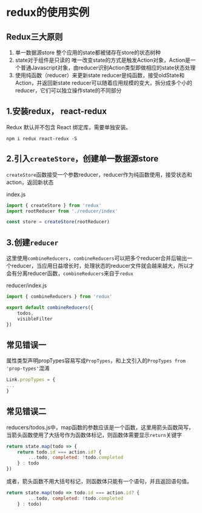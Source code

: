 # redux的使用实例

## Redux三大原则

>

1. 单一数据源store
    整个应用的state都被储存在store的状态树种
1. state对于组件是只读的
    唯一改变state的方式是触发Action对象，Action是一个普通Javascript对象，由reducer识别Action类型即做相应的state状态处理
1. 使用纯函数（reducer）来更新state
    reducer是纯函数，接受oldState和Action，并返回新state
    reducer可以随着应用规模的变大，拆分成多个小的reducer，它们可以独立操作state的不同部分

## 1.安装redux， react-redux

Redux 默认并不包含 React 绑定库，需要单独安装。
```
npm i redux react-redux -S
```

## 2.引入`createStore`，创建单一数据源store

`createStore`函数接受一个参数reducer，reducer作为纯函数使用，接受状态和action，返回新状态

index.js
```javascript
import { createStore } from 'redux'
import rootReducer from './reducer/index'

const store = createStore(rootReducer)
```

## 3.创建`reducer`
这里使用`combineReducers`，`combineReducers`可以把多个reducer合并后输出一个reducer，当应用日益增长时，处理状态的reducer文件就会越来越大，所以才会有分离reducer函数，`combineReducers`来自于`redux`

reducer/index.js
```javascript
import { combineReducers } from 'redux'

export default combineReducers({
    todos,
    visibleFilter
})
```




## 常见错误一

属性类型声明propTypes容易写成`PropTypes`，和上文引入的`PropTypes from 'prop-types'`混淆
```javascript
Link.propTypes = {
...
}
```

## 常见错误二
reducers/todos.js中，map函数的参数应该是一个函数，这里用箭头函数简写，当箭头函数使用了大括号作为函数体标记，则函数体需要显示`return`关键字

```javascript
return state.map(todo => {
    return todo.id === action.id? {
        ...todo, completed: !todo.completed
    } : todo
})
```
或者，箭头函数不用大括号标记，则函数体只能有一个语句，并且返回语句值。
```javascript
return state.map(todo => todo.id === action.id? {
        ...todo, completed: !todo.completed
    } : todo)
```
